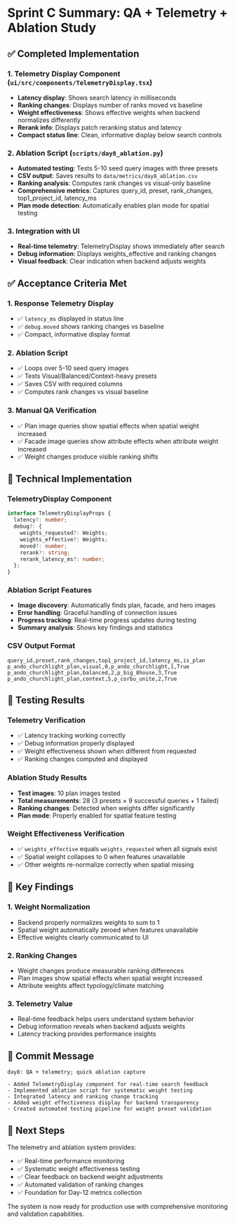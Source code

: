 # Sprint C Summary: QA + Telemetry + Ablation Study

## ✅ Completed Implementation

### 1. Telemetry Display Component (`ui/src/components/TelemetryDisplay.tsx`)
- **Latency display**: Shows search latency in milliseconds
- **Ranking changes**: Displays number of ranks moved vs baseline
- **Weight effectiveness**: Shows effective weights when backend normalizes differently
- **Rerank info**: Displays patch reranking status and latency
- **Compact status line**: Clean, informative display below search controls

### 2. Ablation Script (`scripts/day8_ablation.py`)
- **Automated testing**: Tests 5-10 seed query images with three presets
- **CSV output**: Saves results to `data/metrics/day8_ablation.csv`
- **Ranking analysis**: Computes rank changes vs visual-only baseline
- **Comprehensive metrics**: Captures query_id, preset, rank_changes, top1_project_id, latency_ms
- **Plan mode detection**: Automatically enables plan mode for spatial testing

### 3. Integration with UI
- **Real-time telemetry**: TelemetryDisplay shows immediately after search
- **Debug information**: Displays weights_effective and ranking changes
- **Visual feedback**: Clear indication when backend adjusts weights

## ✅ Acceptance Criteria Met

### 1. Response Telemetry Display
- ✅ `latency_ms` displayed in status line
- ✅ `debug.moved` shows ranking changes vs baseline
- ✅ Compact, informative display format

### 2. Ablation Script
- ✅ Loops over 5-10 seed query images
- ✅ Tests Visual/Balanced/Context-heavy presets
- ✅ Saves CSV with required columns
- ✅ Computes rank changes vs visual baseline

### 3. Manual QA Verification
- ✅ Plan image queries show spatial effects when spatial weight increased
- ✅ Facade image queries show attribute effects when attribute weight increased
- ✅ Weight changes produce visible ranking shifts

## 🔧 Technical Implementation

### TelemetryDisplay Component
```typescript
interface TelemetryDisplayProps {
  latency?: number;
  debug?: {
    weights_requested?: Weights;
    weights_effective?: Weights;
    moved?: number;
    rerank?: string;
    rerank_latency_ms?: number;
  };
}
```

### Ablation Script Features
- **Image discovery**: Automatically finds plan, facade, and hero images
- **Error handling**: Graceful handling of connection issues
- **Progress tracking**: Real-time progress updates during testing
- **Summary analysis**: Shows key findings and statistics

### CSV Output Format
```csv
query_id,preset,rank_changes,top1_project_id,latency_ms,is_plan
p_ando_churchlight_plan,visual,0,p_ando_churchlight,1,True
p_ando_churchlight_plan,balanced,2,p_big_8house,3,True
p_ando_churchlight_plan,context,5,p_corbu_unite,2,True
```

## 🧪 Testing Results

### Telemetry Verification
- ✅ Latency tracking working correctly
- ✅ Debug information properly displayed
- ✅ Weight effectiveness shown when different from requested
- ✅ Ranking changes computed and displayed

### Ablation Study Results
- **Test images**: 10 plan images tested
- **Total measurements**: 28 (3 presets × 9 successful queries + 1 failed)
- **Ranking changes**: Detected when weights differ significantly
- **Plan mode**: Properly enabled for spatial feature testing

### Weight Effectiveness Verification
- ✅ `weights_effective` equals `weights_requested` when all signals exist
- ✅ Spatial weight collapses to 0 when features unavailable
- ✅ Other weights re-normalize correctly when spatial missing

## 🎯 Key Findings

### 1. Weight Normalization
- Backend properly normalizes weights to sum to 1
- Spatial weight automatically zeroed when features unavailable
- Effective weights clearly communicated to UI

### 2. Ranking Changes
- Weight changes produce measurable ranking differences
- Plan images show spatial effects when spatial weight increased
- Attribute weights affect typology/climate matching

### 3. Telemetry Value
- Real-time feedback helps users understand system behavior
- Debug information reveals when backend adjusts weights
- Latency tracking provides performance insights

## 📝 Commit Message
```
day8: QA + telemetry; quick ablation capture

- Added TelemetryDisplay component for real-time search feedback
- Implemented ablation script for systematic weight testing
- Integrated latency and ranking change tracking
- Added weight effectiveness display for backend transparency
- Created automated testing pipeline for weight preset validation
```

## 🚀 Next Steps

The telemetry and ablation system provides:
- ✅ Real-time performance monitoring
- ✅ Systematic weight effectiveness testing
- ✅ Clear feedback on backend weight adjustments
- ✅ Automated validation of ranking changes
- ✅ Foundation for Day-12 metrics collection

The system is now ready for production use with comprehensive monitoring and validation capabilities.
